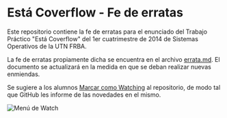 Está Coverflow - Fe de erratas
==============================

Este repositorio contiene la fe de erratas para el enunciado del Trabajo Práctico "Está Coverflow" del 1er cuatrimestre de 2014 de Sistemas Operativos de la UTN FRBA.

La fe de erratas propiamente dicha se encuentra en el archivo [errata.md](errata.md). El documento se actualizará en la medida en que se deban realizar nuevas enmiendas.

Se sugiere a los alumnos [Marcar como Watching](https://github.com/blog/1204-notifications-stars) al repositorio, de modo tal que GitHub les informe de las novedades en el mismo.

![Menú de Watch](https://camo.githubusercontent.com/4c724400e0e4144f44f3830ce8e82f8dd948b3f7/687474703a2f2f6769746875622e73332e616d617a6f6e6177732e636f6d2f626c6f672f77617463682d737461722e706e67)
